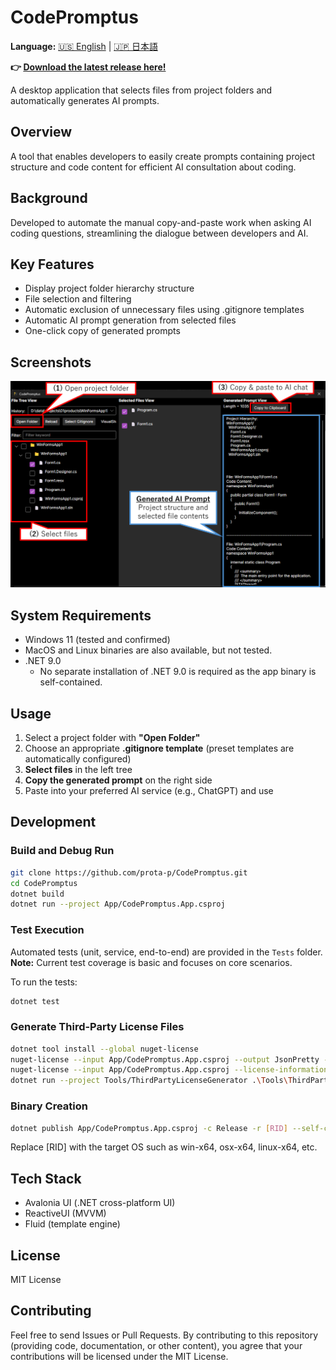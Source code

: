 ﻿# CodePromptus
**Language:** [🇺🇸 English](README.md) | [🇯🇵 日本語](README.ja.md)

**👉 [Download the latest release here!](https://github.com/prota-p/CodePromptus/releases/)**

A desktop application that selects files from project folders and automatically generates AI prompts.

## Overview
A tool that enables developers to easily create prompts containing project structure and code content for efficient AI consultation about coding.

## Background
Developed to automate the manual copy-and-paste work when asking AI coding questions, streamlining the dialogue between developers and AI.

## Key Features
- Display project folder hierarchy structure
- File selection and filtering
- Automatic exclusion of unnecessary files using .gitignore templates
- Automatic AI prompt generation from selected files
- One-click copy of generated prompts

## Screenshots
![Example screen showing project folder opening and AI prompt generation](Images/screenshot1.png)

## System Requirements
- Windows 11 (tested and confirmed)
- MacOS and Linux binaries are also available, but not tested.
- .NET 9.0
  - No separate installation of .NET 9.0 is required as the app binary is self-contained.

## Usage
1. Select a project folder with **"Open Folder"**
2. Choose an appropriate **.gitignore template** (preset templates are automatically configured)
3. **Select files** in the left tree
4. **Copy the generated prompt** on the right side
5. Paste into your preferred AI service (e.g., ChatGPT) and use

## Development

### Build and Debug Run
```bash
git clone https://github.com/prota-p/CodePromptus.git
cd CodePromptus
dotnet build
dotnet run --project App/CodePromptus.App.csproj
```

### Test Execution
Automated tests (unit, service, end-to-end) are provided in the `Tests` folder.  
**Note:** Current test coverage is basic and focuses on core scenarios. 

To run the tests:
```bash
dotnet test
```

### Generate Third-Party License Files
```bash
dotnet tool install --global nuget-license
nuget-license --input App/CodePromptus.App.csproj --output JsonPretty --file-output Tools/ThirdPartyLicenses/Auto.json
nuget-license --input App/CodePromptus.App.csproj --license-information-download-location Tools/ThirdPartyLicenses/Auto
dotnet run --project Tools/ThirdPartyLicenseGenerator .\Tools\ThirdPartyLicenses
```

### Binary Creation
```bash
dotnet publish App/CodePromptus.App.csproj -c Release -r [RID] --self-contained=true -p:PublishSingleFile=true -o publish-[RID]
```
Replace [RID] with the target OS such as win-x64, osx-x64, linux-x64, etc.

## Tech Stack
- Avalonia UI (.NET cross-platform UI)
- ReactiveUI (MVVM)
- Fluid (template engine)

## License
MIT License

## Contributing
Feel free to send Issues or Pull Requests.
By contributing to this repository (providing code, documentation, or other content), you agree that your contributions will be licensed under the MIT License.